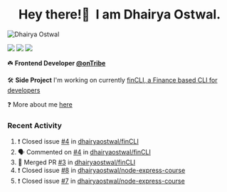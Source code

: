 <h1 align="center">Hey there!👋&nbsp; I am Dhairya Ostwal.</h1>
<!--<h4 align="center">A Business Development Manager turned Software Developer.</h3>-->
<p align="left"> <img src="https://komarev.com/ghpvc/?username=dhairyaostwal" alt="Dhairya Ostwal" /></p>

[<img src="https://img.shields.io/badge/linkedin-%230077B5.svg?&style=for-the-badge&logo=linkedin&logoColor=white" />](https://www.linkedin.com/in/dhairyaostwal/) [<img src = "https://img.shields.io/badge/twitter-%2320A1F1.svg?&style=for-the-badge&logo=twitter&logoColor=white">](https://twitter.com/dhairyaostwal/)
[<img src="https://img.shields.io/badge/medium-%23292929.svg?&style=for-the-badge&logo=medium&logoColor=white" />](https://medium.com/@dhairyaostwal)

☘️ **Frontend Developer [@onTribe](https://github.com/Tribe-Tech/)**

🛠 **Side Project** I'm working on currently [finCLI, a Finance based CLI for developers](https://github.com/dhairyaostwal/finCLI)

❓ More about me [here](https://dhairyaostwal.netlify.app/)

### Recent Activity
<!--START_SECTION:activity-->
1. ❗️ Closed issue [#4](https://github.com/dhairyaostwal/finCLI/issues/4) in [dhairyaostwal/finCLI](https://github.com/dhairyaostwal/finCLI)
2. 🗣 Commented on [#4](https://github.com/dhairyaostwal/finCLI/issues/4) in [dhairyaostwal/finCLI](https://github.com/dhairyaostwal/finCLI)
3. 🎉 Merged PR [#3](https://github.com/dhairyaostwal/finCLI/pull/3) in [dhairyaostwal/finCLI](https://github.com/dhairyaostwal/finCLI)
4. ❗️ Closed issue [#8](https://github.com/dhairyaostwal/node-express-course/issues/8) in [dhairyaostwal/node-express-course](https://github.com/dhairyaostwal/node-express-course)
5. ❗️ Closed issue [#7](https://github.com/dhairyaostwal/node-express-course/issues/7) in [dhairyaostwal/node-express-course](https://github.com/dhairyaostwal/node-express-course)
<!--END_SECTION:activity-->
